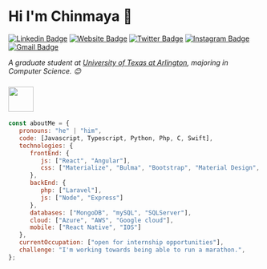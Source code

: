 
# Hi I'm Chinmaya 👋
[![Linkedin Badge](https://img.shields.io/badge/-jlim-blue?style=flat&logo=Linkedin&logoColor=white&link=https://www.linkedin.com/in/chinmayatripathi/)](https://www.linkedin.com/in/chinmayatripathi/)
[![Website Badge](https://img.shields.io/badge/-jessicalim.me-47CCCC?style=flat&logo=Google-Chrome&logoColor=white&link=)]()
[![Twitter Badge](https://img.shields.io/badge/-@__jesslim-1ca0f1?style=flat&labelColor=1ca0f1&logo=twitter&logoColor=white&link=https://twitter.com/chinmaytrpth2)](https://twitter.com/chinmaytrpth2)
[![Instagram Badge](https://img.shields.io/badge/-@jlim__slam-purple?style=flat&logo=instagram&logoColor=white&link=https://www.instagram.com/chinmaytripathi/)](https://www.instagram.com/chinmaytripathi/)
[![Gmail Badge](https://img.shields.io/badge/-jessicalim813-c14438?style=flat&logo=Gmail&logoColor=white&link=mailto:chinmayatripathi30@gmail.com)](mailto:chinmayatripathi30@gmail.com)

<p><em>A graduate student at <a href="https://uta.edu">University of Texas at Arlington</a>, majoring in Computer Science. 😊</br>
</em></p>

### <img src="https://media.giphy.com/media/VgCDAzcKvsR6OM0uWg/giphy.gif" width="50">

```javascript
const aboutMe = {
   pronouns: "he" | "him",
   code: [Javascript, Typescript, Python, Php, C, Swift],
   technologies: {
      frontEnd: {
         js: ["React", "Angular"],
         css: ["Materialize", "Bulma", "Bootstrap", "Material Design", "Semantic UI"]
      },
      backEnd: {
         php: ["Laravel"],
         js: ["Node", "Express"]
      },
      databases: ["MongoDB", "mySQL", "SQLServer"],
      cloud: ["Azure", "AWS", "Google cloud"],
      mobile: ["React Native", "IOS"]
   },
   currentOccupation: ["open for internship opportunities"],
   challenge: "I'm working towards being able to run a marathon.",
};
```
